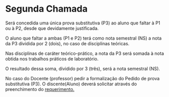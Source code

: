 # Segunda Chamada

Será concedida  uma única prova substitutiva (P3) ao aluno que  faltar à P1 ou à P2, desde que devidamente justificada.

O aluno que faltar a ambas (P1 e P2) terá como nota semestral (NS) a nota da P3  dividida por 2 (dois), no  caso de disciplinas teóricas.

Nas disciplinas de caráter teórico-prático, a nota da P3 será somada à nota obtida nos trabalhos práticos de laboratório.

O resultado dessa soma, dividido por 3 (três), será a nota semestral (NS).

No caso do Docente (professor) pedir a formalização do Pedido de prova substitutiva (P3). O discente(Aluno) deverá solicitar através do preenchimento do [requerimento.](https://cefet-rj.br/attachments/article/3488/Requerimento%20de%202a%20chamada%20de%20prova.pdf)
